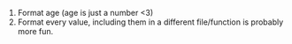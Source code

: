 1. Format age (age is just a number <3)
2. Format every value, including them in a different file/function is probably more fun.